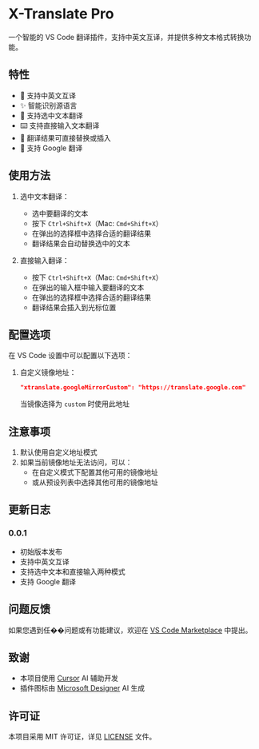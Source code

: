 # X-Translate Pro

一个智能的 VS Code 翻译插件，支持中英文互译，并提供多种文本格式转换功能。

## 特性

- 🔄 支持中英文互译
- ✨ 智能识别源语言
- 📝 支持选中文本翻译
- ⌨️ 支持直接输入文本翻译
- 🎯 翻译结果可直接替换或插入
- 🔧 支持 Google 翻译

## 使用方法

1. 选中文本翻译：
   - 选中要翻译的文本
   - 按下 `Ctrl+Shift+X`（Mac: `Cmd+Shift+X`）
   - 在弹出的选择框中选择合适的翻译结果
   - 翻译结果会自动替换选中的文本

2. 直接输入翻译：
   - 按下 `Ctrl+Shift+X`（Mac: `Cmd+Shift+X`）
   - 在弹出的输入框中输入要翻译的文本
   - 在弹出的选择框中选择合适的翻译结果
   - 翻译结果会插入到光标位置

## 配置选项

在 VS Code 设置中可以配置以下选项：

1. 自定义镜像地址：
   ```json
   "xtranslate.googleMirrorCustom": "https://translate.google.com"
   ```
   当镜像选择为 `custom` 时使用此地址

## 注意事项

1. 默认使用自定义地址模式
2. 如果当前镜像地址无法访问，可以：
   - 在自定义模式下配置其他可用的镜像地址
   - 或从预设列表中选择其他可用的镜像地址

## 更新日志

### 0.0.1
- 初始版本发布
- 支持中英文互译
- 支持选中文本和直接输入两种模式
- 支持 Google 翻译

## 问题反馈

如果您遇到任��问题或有功能建议，欢迎在 [VS Code Marketplace](https://marketplace.visualstudio.com/items/yuunie.xtranslate/reviews) 中提出。

## 致谢

- 本项目使用 [Cursor](https://cursor.sh/) AI 辅助开发
- 插件图标由 [Microsoft Designer](https://designer.microsoft.com/) AI 生成

## 许可证

本项目采用 MIT 许可证，详见 [LICENSE](LICENSE) 文件。 